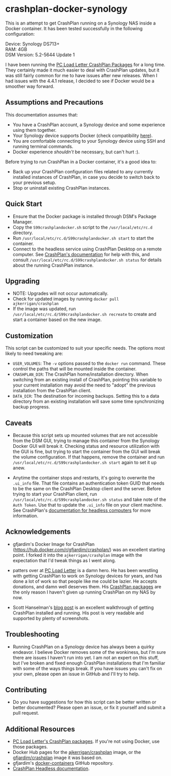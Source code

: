 # crashplan-docker-synology

This is an attempt to get CrashPlan running on a Synology NAS inside a Docker
container. It has been tested successfully in the following configuration:

Device: Synology DS713+  
RAM: 4GB  
DSM Version: 5.2-5644 Update 1

I have been running the [PC Load Letter CrashPlan Packages](http://pcloadletter.co.uk/2012/01/30/crashplan-syno-package/)
for a long time. They certainly made it much easier to deal with CrashPlan updates,
but it was still fairly common for me to have issues after new releases. When I had
issues with the 4.4.1 release, I decided to see if Docker would be a smoother way forward.

## Assumptions and Precautions

This documentation assumes that:

* You have a CrashPlan account, a Synology device and some experience using them
together.
* Your Synology device supports Docker (check compatibility [here](https://www.synology.com/en-us/dsm/app_packages/Docker)).
* You are comfortable connecting to your Synology device using SSH and running
terminal commands.
* Docker experience *shouldn't* be necessary, but can't hurt :).

Before trying to run CrashPlan in a Docker container, it's a good idea to:

* Back up your CrashPlan configuration files related to any currently installed
instances of CrashPlan, in case you decide to switch back to your previous setup.
* Stop or uninstall existing CrashPlan instances.

## Quick Start

* Ensure that the Docker package is installed through DSM's Package Manager.
* Copy the `S99crashplandocker.sh` script to the `/usr/local/etc/rc.d` directory.
* Run `/usr/local/etc/rc.d/S99crashplandocker.sh start` to start the container.
* Connect to the headless service using CrashPlan Desktop on a remote computer.
See [CrashPlan's documentation](http://support.code42.com/CrashPlan/4/Configuring/Using_CrashPlan_On_A_Headless_Computer)
for help with this, and consult `/usr/local/etc/rc.d/S99crashplandocker.sh status`
for details about the running CrashPlan instance.

## Upgrading

* NOTE: Upgrades will not occur automatically.
* Check for updated images by running `docker pull ajkerrigan/crashplan`
* If the image was updated, run `/usr/local/etc/rc.d/S99crashplandocker.sh recreate`
to create and start a container based on the new image.

## Customization

This script can be customized to suit your specific needs. The options most
likely to need tweaking are:
* `USER_VOLUMES`: The `-v` options passed to the `docker run` command. These
control the paths that will be mounted inside the container. 
* `CRASHPLAN_DIR`: The CrashPlan home/installation directory. When switching
from an existing install of CrashPlan, pointing this variable to your current
installation may avoid the need to "adopt" the previous installation from
the CrashPlan client.
* `DATA_DIR`: The destination for incoming backups. Setting this to a data
directory from an existing installation will save some time synchronizing
backup progress.

## Caveats

* Because this script sets up mounted volumes that are not accessible from the
DSM GUI, trying to manage this container from the Synology Docker GUI will
break it. Checking status and resource utilization with the GUI is fine, but
trying to start the container from the GUI will break the volume configuration.
If that happens, remove the container and run
`/usr/local/etc/rc.d/S99crashplandocker.sh start` again to set it up anew.

* Anytime the container stops and restarts, it's going to overwrite the `.ui_info`
file. That file contains an authentication token GUID that needs to be the same
on the CrashPlan Desktop client and the server. Before trying to start your CrashPlan
client, run `/usr/local/etc/rc.d/S99crashplandocker.sh status` and take note of
the `Auth Token`. Use that to update the `.ui_info` file on your client machine.
See CrashPlan's [documentation for headless computers](http://support.code42.com/CrashPlan/4/Configuring/Using_CrashPlan_On_A_Headless_Computer#Step_1:_Copy_The_Authentication_Token)
for more information. 

## Acknowledgements

* gfjardim's Docker Image for CrashPlan (https://hub.docker.com/r/gfjardim/crashplan/)
was an excellent starting point. I forked it into the `ajkerrigan/crashplan` image
with the expectation that I'd tweak things as I went along.

* patters over at [PC Load Letter](http://pcloadletter.co.uk/) is a damn hero.
He has been wrestling with getting CrashPlan to work on Synology devices for years,
and has done a lot of work so that people like me could be lazier. He accepts donations,
and damn well deserves them. His
[CrashPlan packages](http://pcloadletter.co.uk/2012/01/30/crashplan-syno-package/)
are the only reason I haven't given up running CrashPlan on my NAS by now.

* Scott Hanselman's [blog post](http://www.hanselman.com/blog/UPDATED2014HowToSetupCrashPlanCloudBackupOnASynologyNASRunningDSM50.aspx)
is an excellent walkthrough of getting CrashPlan installed and running. His post is
very readable and supported by plenty of screenshots.

## Troubleshooting

* Running CrashPlan on a Synology device has always been a quirky endeavor. I believe
Docker removes some of the wonkiness, but I'm sure there are issues I haven't run into
yet. I am not an expert on this stuff, but I've broken and fixed enough CrashPlan
installations that I'm familiar with some of the ways things break. If you have issues
you can't fix on your own, please open an issue in GitHub and I'll try to help.

## Contributing

* Do you have suggestions for how this script can be better written or better documented?
Please open an issue, or fix it yourself and submit a pull request.

## Additional Resources

* [PC Load Letter's CrashPlan packages](http://pcloadletter.co.uk/2012/01/30/crashplan-syno-package/).
If you're not using Docker, use those packages.
* Docker Hub pages for the [ajkerrigan/crashplan](https://hub.docker.com/r/ajkerrigan/crashplan/) image,
or the [gfjardim/crashplan](https://hub.docker.com/r/gfjardim/crashplan/) image it was based on.
* gfjardim's [docker-containers](https://github.com/gfjardim/docker-containers) GitHub repository.
* [CrashPlan Headless documentation](http://support.code42.com/CrashPlan/4/Configuring/Using_CrashPlan_On_A_Headless_Computer).
